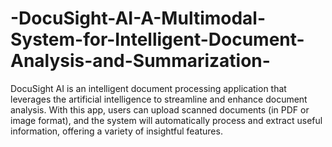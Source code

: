 # -DocuSight-AI-A-Multimodal-System-for-Intelligent-Document-Analysis-and-Summarization-
DocuSight AI is an intelligent document processing application that leverages the artificial intelligence to streamline and enhance document analysis. With this app, users can upload scanned documents (in PDF or image format), and the system will automatically process and extract useful information, offering a variety of insightful features.
